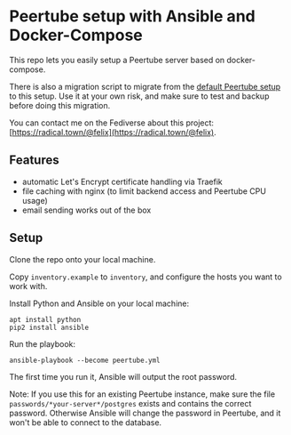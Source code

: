 # Peertube setup with Ansible and Docker-Compose

This repo lets you easily setup a Peertube server based on docker-compose.

There is also a migration script to migrate from the
[default Peertube setup](https://github.com/Chocobozzz/PeerTube/blob/develop/support/doc/production.md)
to this setup. Use it at your own risk, and make sure to test and backup
before doing this migration.

You can contact me on the Fediverse about this project:
[https://radical.town/@felix](https://radical.town/@felix).

## Features

- automatic Let's Encrypt certificate handling via Traefik
- file caching with nginx (to limit backend access and Peertube CPU usage)
- email sending works out of the box

## Setup

Clone the repo onto your local machine.

Copy `inventory.example` to `inventory`, and configure the hosts you want to work with.

Install Python and Ansible on your local machine:

    apt install python
    pip2 install ansible

Run the playbook:

    ansible-playbook --become peertube.yml

The first time you run it, Ansible will output the root password.

Note: If you use this for an existing Peertube instance, make sure the file
`passwords/*your-server*/postgres` exists and contains the correct password. Otherwise
Ansible will change the password in Peertube, and it won't be able to connect to the database.
